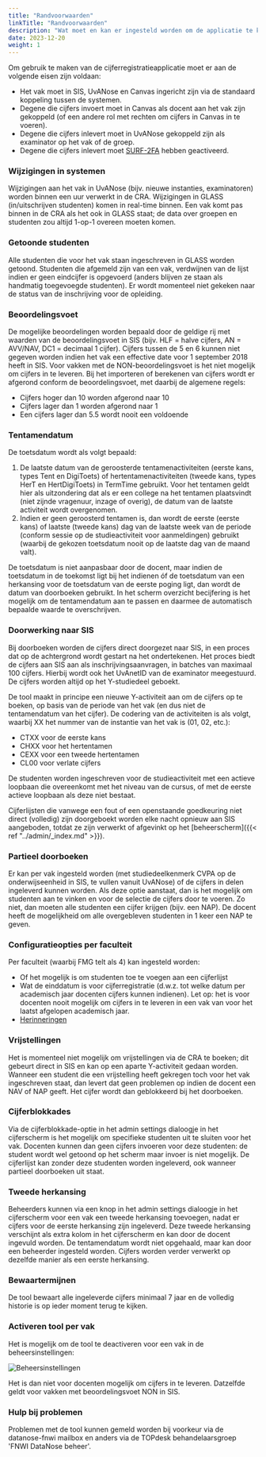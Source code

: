 ```yaml
---
title: "Randvoorwaarden"
linkTitle: "Randvoorwaarden"
description: "Wat moet en kan er ingesteld worden om de applicatie te kunnen gebruiken?"
date: 2023-12-20
weight: 1
---
```


Om gebruik te maken van de cijferregistratieapplicatie moet er aan de volgende eisen zijn voldaan:
- Het vak moet in SIS, UvANose en Canvas ingericht zijn via de standaard koppeling tussen de systemen.
- Degene die cijfers invoert moet in Canvas als docent aan het vak zijn gekoppeld (of een andere rol met rechten om cijfers in Canvas in te voeren).
- Degene die cijfers inlevert moet in UvANose gekoppeld zijn als examinator op het vak of de groep.
- Degene die cijfers inlevert moet [SURF-2FA](https://medewerker.uva.nl/content-secured/az/tweestapsverificatie/surf/surf.html) hebben geactiveerd.

### Wijzigingen in systemen
Wijzigingen aan het vak in UvANose (bijv. nieuwe instanties, examinatoren) worden binnen een uur verwerkt in de CRA. Wijzigingen in GLASS (in/uitschrijven studenten) komen in real-time binnen. Een vak komt pas binnen in de CRA als het ook in GLASS staat; de data over groepen en studenten zou altijd 1-op-1 overeen moeten komen.

### Getoonde studenten
Alle studenten die voor het vak staan ingeschreven in GLASS worden getoond. Studenten die afgemeld zijn van een vak, verdwijnen van de lijst indien er geen eindcijfer is opgevoerd (anders blijven ze staan als handmatig toegevoegde studenten). Er wordt momenteel niet gekeken naar de status van de inschrijving voor de opleiding.

### Beoordelingsvoet
De mogelijke beoordelingen worden bepaald door de geldige rij met waarden van de beoordelingsvoet in SIS (bijv. HLF = halve cijfers, AN = AVV/NAV, DC1 = decimaal 1 cijfer). Cijfers tussen de 5 en 6 kunnen niet gegeven worden indien het vak een effective date voor 1 september 2018 heeft in SIS. Voor vakken met de NON-beoordelingsvoet is het niet mogelijk om cijfers in te leveren. Bij het importeren of berekenen van cijfers wordt er afgerond conform de beoordelingsvoet, met daarbij de algemene regels:
- Cijfers hoger dan 10 worden afgerond naar 10
- Cijfers lager dan 1 worden afgerond naar 1
- Een cijfers lager dan 5.5 wordt nooit een voldoende

### Tentamendatum 
De toetsdatum wordt als volgt bepaald:
1.	De laatste datum van de geroosterde tentamenactiviteiten (eerste kans, types Tent en DigiToets) of hertentamenactiviteiten (tweede kans, types HerT en HertDigiToets) in TermTime gebruikt. Voor het tentamen geldt hier als uitzondering dat als er een college na het tentamen plaatsvindt (niet zijnde vragenuur, inzage of overig), de datum van de laatste activiteit wordt overgenomen.  
2.	Indien er geen geroosterd tentamen is, dan wordt de eerste (eerste kans) of laatste (tweede kans) dag van de laatste week van de periode (conform sessie op de studieactiviteit voor aanmeldingen) gebruikt (waarbij de gekozen toetsdatum nooit op de laatste dag van de maand valt). 

De toetsdatum is niet aanpasbaar door de docent, maar indien de toetsdatum in de toekomst ligt bij het indienen óf de toetsdatum van een herkansing voor de toetsdatum van de eerste poging ligt, dan wordt de datum van doorboeken gebruikt. In het scherm overzicht becijfering is het mogelijk om de tentamendatum aan te passen en daarmee de automatisch bepaalde waarde te overschrijven.

### Doorwerking naar SIS
Bij doorboeken worden de cijfers direct doorgezet naar SIS, in een proces dat op de achtergrond wordt gestart na het ondertekenen. Het proces biedt de cijfers aan SIS aan als inschrijvingsaanvragen, in batches van maximaal 100 cijfers. Hierbij wordt ook het UvAnetID van de examinator meegestuurd. De cijfers worden altijd op het Y-studiedeel geboekt. 

De tool maakt in principe een nieuwe Y-activiteit aan om de cijfers op te boeken, op basis van de periode van het vak (en dus niet de tentamendatum van het cijfer). De codering van de activiteiten is als volgt, waarbij XX het nummer van de instantie van het vak is (01, 02, etc.):
- CTXX voor de eerste kans
- CHXX voor het hertentamen
- CEXX voor een tweede hertentamen
- CL00 voor verlate cijfers

De studenten worden ingeschreven voor de studieactiviteit met een actieve loopbaan die overeenkomt met het niveau van de cursus, of met de eerste actieve loopbaan als deze niet bestaat.

Cijferlijsten die vanwege een fout of een openstaande goedkeuring niet direct (volledig) zijn doorgeboekt worden elke nacht opnieuw aan SIS aangeboden, totdat ze zijn verwerkt of afgevinkt op het [beheerscherm]({{< ref "../admin/_index.md" >}}).

### Partieel doorboeken
Er kan per vak ingesteld worden (met studiedeelkenmerk CVPA op de onderwijseenheid in SIS, te vullen vanuit UvANose) of de cijfers in delen ingeleverd kunnen worden. Als deze optie aanstaat, dan is het mogelijk om studenten aan te vinken en voor de selectie de cijfers door te voeren. Zo niet, dan moeten alle studenten een cijfer krijgen (bijv. een NAP). De docent heeft de mogelijkheid om alle overgebleven studenten in 1 keer een NAP te geven. 

### Configuratieopties per faculteit
Per faculteit (waarbij FMG telt als 4) kan ingesteld worden:
- Of het mogelijk is om studenten toe te voegen aan een cijferlijst
- Wat de einddatum is voor cijferregistratie (d.w.z. tot welke datum per academisch jaar docenten cijfers kunnen indienen). Let op: het is voor docenten nooit mogelijk om cijfers in te leveren in een vak van voor het laatst afgelopen academisch jaar.
- [Herinneringen](../admin/settings#herinneringsmails)

### Vrijstellingen
Het is momenteel niet mogelijk om vrijstellingen via de CRA te boeken; dit gebeurt direct in SIS en kan op een aparte Y-activiteit gedaan worden. Wanneer een student die een vrijstelling heeft gekregen toch voor het vak ingeschreven staat, dan levert dat geen problemen op indien de docent een NAV of NAP geeft. Het cijfer wordt dan geblokkeerd bij het doorboeken.

### Cijferblokkades
Via de cijferblokkade-optie in het admin settings dialoogje in het cijferscherm is het mogelijk om specifieke studenten uit te sluiten voor het vak. Docenten kunnen dan geen cijfers invoeren voor deze studenten: de student wordt wel getoond op het scherm maar invoer is niet mogelijk. De cijferlijst kan zonder deze studenten worden ingeleverd, ook wanneer partieel doorboeken uit staat.

### Tweede herkansing
Beheerders kunnen via een knop in het admin settings dialoogje in het cijferscherm voor een vak een tweede herkansing toevoegen, nadat er cijfers voor de eerste herkansing zijn ingeleverd. Deze tweede herkansing verschijnt als extra kolom in het cijferscherm en kan door de docent ingevuld worden. De tentamendatum wordt niet opgehaald, maar kan door een beheerder ingesteld worden. Cijfers worden verder verwerkt op dezelfde manier als een eerste herkansing.

### Bewaartermijnen
De tool bewaart alle ingeleverde cijfers minimaal 7 jaar en de volledig historie is op ieder moment terug te kijken.

### Activeren tool per vak
Het is mogelijk om de tool te deactiveren voor een vak in de beheersinstellingen:

![Beheersinstellingen](/course_setup.nl.png)

Het is dan niet voor docenten mogelijk om cijfers in te leveren. Datzelfde geldt voor vakken met beoordelingsvoet NON in SIS.

### Hulp bij problemen 
Problemen met de tool kunnen gemeld worden bij voorkeur via de datanose-fnwi mailbox en anders via de TOPdesk behandelaarsgroep 'FNWI DataNose beheer'.
